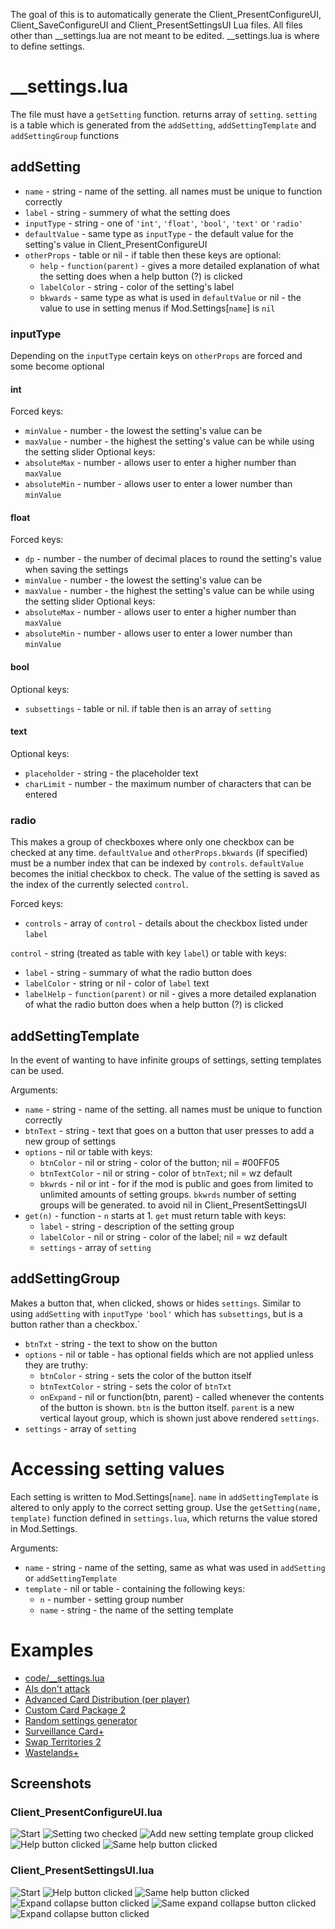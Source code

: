 The goal of this is to automatically generate the Client_PresentConfigureUI, Client_SaveConfigureUI and Client_PresentSettingsUI Lua files. All files other than __settings.lua are not meant to be edited. __settings.lua is where to define settings.
# __settings.lua
The file must have a `getSetting` function. returns array of `setting`. `setting` is a table which is generated from the `addSetting`, `addSettingTemplate` and `addSettingGroup` functions
## addSetting
* `name` - string - name of the setting. all names must be unique to function correctly
* `label` - string - summery of what the setting does
* `inputType` - string - one of `'int'`, `'float'`, `'bool'`, `'text'` or `'radio'`
* `defaultValue` - same type as `inputType` - the default value for the setting's value in Client_PresentConfigureUI
* `otherProps` - table or nil - if table then these keys are optional:
  * `help` - `function(parent)` - gives a more detailed explanation of what the setting does when a help button (?) is clicked
  * `labelColor` - string - color of the setting's label
  * `bkwards` - same type as what is used in `defaultValue` or nil - the value to use in setting menus if Mod.Settings\[`name`\] is `nil`
### inputType
Depending on the `inputType` certain keys on `otherProps` are forced and some become optional
#### int
Forced keys:
* `minValue` - number - the lowest the setting's value can be
* `maxValue` - number - the highest the setting's value can be while using the setting slider
Optional keys:
* `absoluteMax` - number - allows user to enter a higher number than `maxValue`
* `absoluteMin` - number - allows user to enter a lower number than `minValue`
#### float
Forced keys:
* `dp` - number - the number of decimal places to round the setting's value when saving the settings
* `minValue` - number - the lowest the setting's value can be
* `maxValue` - number - the highest the setting's value can be while using the setting slider
Optional keys:
* `absoluteMax` - number - allows user to enter a higher number than `maxValue`
* `absoluteMin` - number - allows user to enter a lower number than `minValue`
#### bool
Optional keys:
* `subsettings` - table or nil. if table then is an array of `setting`
#### text
Optional keys:
* `placeholder` - string - the placeholder text
* `charLimit` - number - the maximum number of characters that can be entered
### radio
This makes a group of checkboxes where only one checkbox can be checked at any time. `defaultValue` and `otherProps.bkwards` (if specified) must be a number index that can be indexed by `controls`. `defaultValue` becomes the initial checkbox to check. The value of the setting  is saved as the index of the currently selected `control`.

Forced keys:
* `controls` - array of `control` - details about the checkbox listed under `label`

`control` - string (treated as table with key `label`) or table with keys:
* `label` - string - summary of what the radio button does
* `labelColor` - string or nil - color of `label` text
* `labelHelp` - `function(parent)` or nil - gives a more detailed explanation of what the radio button does when a help button (?) is clicked
## addSettingTemplate
In the event of wanting to have infinite groups of settings, setting templates can be used.

Arguments:
* `name` - string - name of the setting. all names must be unique to function correctly
* `btnText` - string - text that goes on a button that user presses to add a new group of settings
* `options` - nil or table with keys:
  * `btnColor` - nil or string - color of the button; nil = #00FF05
  * `btnTextColor` - nil or string - color of `btnText`; nil = wz default
  * `bkwrds` - nil or int - for if the mod is public and goes from limited to unlimited amounts of setting groups. `bkwrds` number of setting groups will be generated. to avoid nil in Client_PresentSettingsUI
* `get(n)` - function - `n` starts at 1. `get` must return table with keys:
  * `label` - string - description of the setting group
  * `labelColor` - nil or string - color of the label; nil = wz default
  * `settings` - array of `setting`
## addSettingGroup
Makes a button that, when clicked, shows or hides `settings`. Similar to using `addSetting` with `inputType` `'bool'` which has `subsettings`, but is a button rather than a checkbox.`
* `btnTxt` - string - the text to show on the button
* `options` - nil or table - has optional fields which are not applied unless they are truthy:
  * `btnColor` - string - sets the color of the button itself
  * `btnTextColor` - string - sets the color of `btnTxt`
  * `onExpand` - nil or function(btn, parent) - called whenever the contents of the button is shown. `btn` is the button itself. `parent` is a new vertical layout group, which is shown just above rendered `settings`.
* `settings` - array of `setting`
# Accessing setting values
Each setting is written to Mod.Settings\[`name`\]. `name` in `addSettingTemplate` is altered to only apply to the correct setting group. Use the `getSetting(name, template)` function defined in `settings.lua`, which returns the value stored in Mod.Settings.

Arguments:
* `name` - string - name of the setting, same as what was used in `addSetting` or `addSettingTemplate`
* `template` - nil or table - containing the following keys:
  * `n` - number - setting group number
  * `name` - string - the name of the setting template
# Examples
* [code/__settings.lua](https://github.com/DanWaLes/Warzone/blob/master/mods/libs/AutoSettingsFiles/code/__settings.lua)
* [AIs don't attack](https://github.com/DanWaLes/Warzone/tree/master/mymods/AIs%20dont%20attack/__settings.lua)
* [Advanced Card Distribution (per player)](https://github.com/DanWaLes/Warzone/tree/master/mymods/Advanced%20Card%20Distribution%20per%20player/__settings.lua)
* [Custom Card Package 2](https://github.com/DanWaLes/Warzone/tree/master/mymods/Custom%20Card%20Package%202/__settings.lua)
* [Random settings generator](https://github.com/DanWaLes/Warzone/tree/master/mymods/Random%20settings%20generator/__settings.lua)
* [Surveillance Card+](https://github.com/DanWaLes/Warzone/tree/master/mymods/Surveillance%20Card%2B/__settings.lua)
* [Swap Territories 2](https://github.com/DanWaLes/Warzone/tree/master/mymods/Swap%20Territories%203/__settings.lua)
* [Wastelands+](https://github.com/DanWaLes/Warzone/tree/master/mymods/Wastelands%2B)
## Screenshots
### Client_PresentConfigureUI.lua
![Start](imgs/Client_PresentConfigureUI.lua/1_start.png)
![Setting two checked](imgs/Client_PresentConfigureUI.lua/2_setting_two_checked.png)
![Add new setting template group clicked](imgs/Client_PresentConfigureUI.lua/3_add_new_setting_template_group_clicked.png)
![Help button clicked](imgs/Client_PresentConfigureUI.lua/4_help_button_clicked.png)
![Same help button clicked](imgs/Client_PresentConfigureUI.lua/5_same_help_button_clicked.png)
### Client_PresentSettingsUI.lua
![Start](imgs/Client_PresentSettingsUI.lua/1_start.png)
![Help button clicked](imgs/Client_PresentSettingsUI.lua/2_help_button_clicked.png)
![Same help button clicked](imgs/Client_PresentSettingsUI.lua/3_same_help_button_clicked.png)
![Expand collapse button clicked](imgs/Client_PresentSettingsUI.lua/4_expand_collapse_button_clicked.png)
![Same expand collapse button clicked](imgs/Client_PresentSettingsUI.lua/5_same_expand_collapse_button_clicked.png)
![Expand collapse button clicked](imgs/Client_PresentSettingsUI.lua/6_expand_collapse_button_clicked.png)
